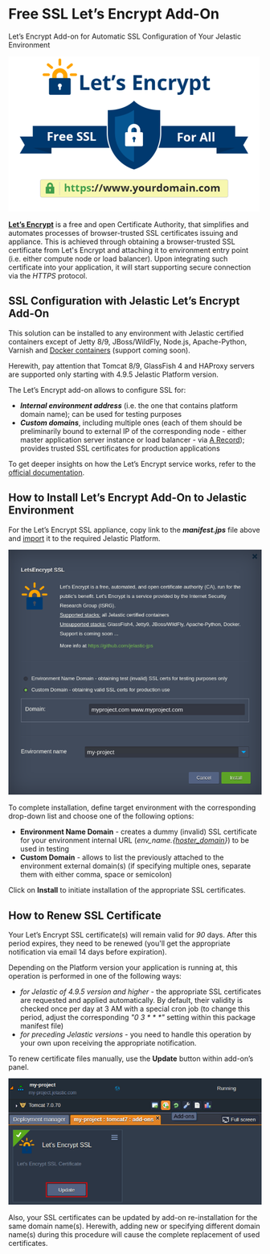 # Free SSL Let’s Encrypt Add-On


Let’s Encrypt Add-on for Automatic SSL Configuration of Your Jelastic Environment


![Let’s Encrypt Add-on](/images/letsencrypt-jelastic-ssl.png)



**[Let’s Encrypt](https://letsencrypt.org/)** is a free and open Certificate Authority, that simplifies and automates processes of browser-trusted SSL certificates issuing and appliance. This is achieved through obtaining a browser-trusted SSL certificate from Let's Encrypt and attaching it to environment entry point (i.e. either compute node or load balancer). Upon integrating such certificate into your application, it will start supporting secure connection via the _HTTPS_ protocol.


## SSL Configuration with Jelastic Let’s Encrypt Add-On


This solution can be installed to any environment with Jelastic certified containers except of Jetty 8/9, JBoss/WildFly, Node.js, Apache-Python, Varnish and [Docker containers](https://docs.jelastic.com/dockers-overview) (support coming soon).

Herewith, pay attention that Tomcat 8/9, GlassFish 4 and HAProxy servers are supported only starting with 4.9.5 Jelastic Platform version.

The Let’s Encrypt add-on allows to configure SSL for:
- **_Internal environment address_** (i.e. the one that contains platform domain name); can be used for testing purposes
- **_Custom domains_**, including multiple ones (each of them should be preliminarily bound to external IP of the corresponding node - either master application server instance or load balancer - via [A Record](https://docs.jelastic.com/a-records-domain-names)); provides trusted SSL certificates for production applications


To get deeper insights on how the Let’s Encrypt service works, refer to the [official documentation](https://letsencrypt.org/how-it-works/).


## How to Install Let’s Encrypt Add-On to Jelastic Environment


For the Let’s Encrypt SSL appliance, copy link to the **_manifest.jps_** file above and [import](https://docs.jelastic.com/environment-import) it to the required Jelastic Platform.

![Let’s Encrypt Installation](/images/install-letsencrypt-ssl.png)

To complete installation, define target environment with the corresponding drop-down list and choose one of the following options:
- **Environment Name Domain** - creates a dummy (invalid) SSL certificate for your environment internal URL (_env_name.{[hoster_domain](https://docs.jelastic.com/jelastic-hoster-info)}_) to be used in testing 
- **Custom Domain** - allows to list the previously attached to the environment external domain(s) (if specifying multiple ones, separate them with either comma, space or semicolon)


Click on **Install** to initiate installation of the appropriate SSL certificates.


## How to Renew SSL Certificate


Your Let’s Encrypt SSL certificate(s) will remain valid for _90_ days. After this period expires, they need to be renewed (you'll get the appropriate notification via email 14 days before expiration).

Depending on the Platform version your application is running at, this operation is performed in one of the following ways:
- _for Jelastic of 4.9.5 version and higher_ - the appropriate SSL certificates are requested and applied automatically. By default, their validity is checked once per day at 3 AM with a special cron job (to change this period, adjust the corresponding _"0 3 * * *"_ setting within this package manifest file)
- _for preceding Jelastic versions_ - you need to handle this operation by your own upon receiving the appropriate notification.

To renew certificate files manually, use the **Update** button within add-on’s panel.

![Let’s Encrypt Update](/images/update-sll-certificate.png)

Also, your SSL certificates can be updated by add-on re-installation for the same domain name(s). Herewith, adding new or specifying different domain name(s) during this procedure will cause the complete replacement of used certificates.
